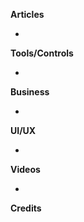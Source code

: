 **Articles**

*

**Tools/Controls**
 
* 

**Business**

* 

**UI/UX**

* 

**Videos**

* 

**Credits**
